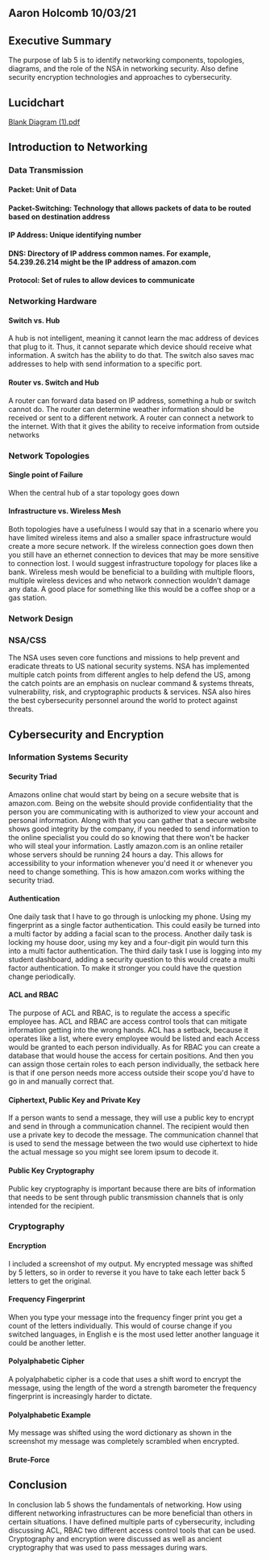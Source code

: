 ## Aaron Holcomb 10/03/21 

  

## Executive Summary 

The purpose of lab 5 is to identify networking components, topologies, diagrams, and the role of the NSA in networking security. Also define security encryption technologies and approaches to cybersecurity.     
 

## Lucidchart 

[Blank Diagram (1).pdf](https://github.com/ComeBacKyle/IT1025/files/7356854/Blank.Diagram.1.pdf) 

  

  

## Introduction to Networking 

  

### Data Transmission 

#### Packet: Unit of Data 

#### Packet-Switching: Technology that allows packets of data to be routed based on destination address 

#### IP Address: Unique identifying number 

 #### DNS: Directory of IP address common names.  For example, 54.239.26.214 might be the IP address of amazon.com 

 #### Protocol:  Set of rules to allow devices to communicate 

### Networking Hardware 

#### Switch vs. Hub 

A hub is not intelligent, meaning it cannot learn the mac address of devices that plug to it. Thus, it cannot separate which device should receive what information. A switch has the ability to do that. The switch also saves mac addresses to help with send information to a specific port. 

#### Router vs. Switch and Hub 

A router can forward data based on IP address, something a hub or switch cannot do. The router can determine weather information should be received or sent to a different network. A router can connect a network to the internet. With that it gives the ability to receive information from outside networks 

### Network Topologies 

#### Single point of Failure 

When the central hub of a star topology goes down 

#### Infrastructure vs. Wireless Mesh 

Both topologies have a usefulness I would say that in a scenario where you have limited wireless items and also a smaller space infrastructure would create a more secure network. If the wireless connection goes down then you still have an ethernet connection to devices that may be more sensitive to connection lost. I would suggest infrastructure topology for places like a bank. Wireless mesh would be beneficial to a building with multiple floors, multiple wireless devices and who network connection wouldn’t damage any data. A good place for something like this would be a coffee shop or a gas station. 

 

 
### Network Design 

### NSA/CSS 

The NSA uses seven core functions and missions to help prevent and eradicate threats to US national security systems. NSA has implemented multiple catch points from different angles to help defend the US, among the catch points are an emphasis on nuclear command & systems threats, vulnerability, risk, and cryptographic products & services. NSA also hires the best cybersecurity personnel around the world to protect against threats.   

  

## Cybersecurity and Encryption 

  

### Information Systems Security 

  

#### Security Triad 

Amazons online chat would start by being on a secure website that is amazon.com. Being on the website should provide confidentiality that the person you are communicating with is authorized to view your account and personal information. Along with that you can gather that a secure website shows good integrity by the company, if you needed to send information to the online specialist you could do so knowing that there won't be hacker who will steal your information. Lastly amazon.com is an online retailer whose servers should be running 24 hours a day. This allows for accessibility to your information whenever you'd need it or whenever you need to change something. This is how amazon.com works withing the security triad. 

#### Authentication 

One daily task that I have to go through is unlocking my phone. Using my fingerprint as a single factor authentication. This could easily be turned into a multi factor by adding a facial scan to the process. Another daily task is locking my house door, using my key and a four-digit pin would turn this into a multi factor authentication. The third daily task I use is logging into my student dashboard, adding a security question to this would create a multi factor authentication. To make it stronger you could have the question change periodically. 

#### ACL and RBAC 

The purpose of ACL and RBAC, is to regulate the access a specific employee has. ACL and RBAC are access control tools that can mitigate information getting into the wrong hands. ACL has a setback, because it operates like a list, where every employee would be listed and each Access would be granted to each person individually. As for RBAC you can create a database that would house the access for certain positions. And then you can assign those certain roles to each person individually, the setback here is that if one person needs more access outside their scope you'd have to go in and manually correct that. 

#### Ciphertext, Public Key and Private Key 

If a person wants to send a message, they will use a public key to encrypt and send in through a communication channel. The recipient would then use a private key to decode the message. The communication channel that is used to send the message between the two would use ciphertext to hide the actual message so you might see lorem ipsum to decode it. 

#### Public Key Cryptography 

Public key cryptography is important because there are bits of information that needs to be sent through public transmission channels that is only intended for the recipient. 

  
### Cryptography 

#### Encryption 

I included a screenshot of my output. My encrypted message was shifted by 5 letters, so in order to reverse it you have to take each letter back 5 letters to get the original. 

#### Frequency Fingerprint 

When you type your message into the frequency finger print you get a count of the letters individually. This would of course change if you switched languages, in English e is the most used letter another language it could be another letter. 

#### Polyalphabetic Cipher 

A polyalphabetic cipher is a code that uses a shift word to encrypt the message, using the length of the word a strength barometer the frequency fingerprint is increasingly harder to dictate. 

#### Polyalphabetic Example 

My message was shifted using the word dictionary as shown in the screenshot my message was completely scrambled when encrypted. 

  
#### Brute-Force 

  
## Conclusion 

In conclusion lab 5 shows the fundamentals of networking. How using different networking infrastructures can be more beneficial than others in certain situations. I have defined multiple parts of cybersecurity, including discussing ACL, RBAC two different access control tools that can be used. Cryptography and encryption were discussed as well as ancient cryptography that was used to pass messages during wars. 
